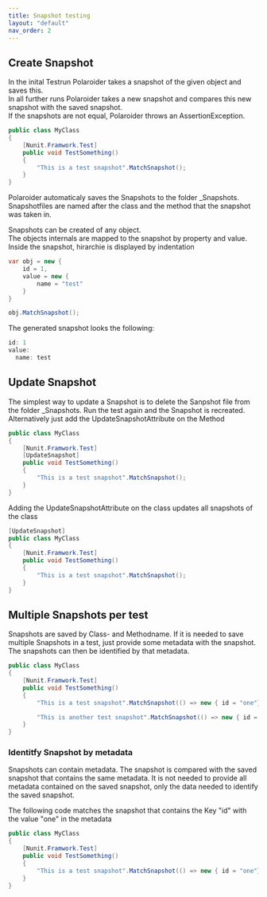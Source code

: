 ```yaml
---
title: Snapshot testing
layout: "default"
nav_order: 2
---
```

## Create Snapshot
In the inital Testrun Polaroider takes a snapshot of the given object and saves this.  
In all further runs Polaroider takes a new snapshot and compares this new snapshot with the saved snapshot.  
If the snapshots are not equal, Polaroider throws an AssertionException.

```csharp
public class MyClass
{
    [Nunit.Framwork.Test]
    public void TestSomething()
    {
        "This is a test snapshot".MatchSnapshot();
    }
}
```
Polaroider automaticaly saves the Snapshots to the folder _Snapshots. Snapshotfiles are named after the class and the method that the snapshot was taken in.
  
  
Snapshots can be created of any object.  
The objects internals are mapped to the snapshot by property and value.  
Inside the snapshot, hirarchie is displayed by indentation  
```csharp
var obj = new {
    id = 1,
    value = new {
        name = "test"
    }
}

obj.MatchSnapshot();
```
  
The generated snapshot looks the following:
```csharp
id: 1
value:
  name: test
```



## Update Snapshot
The simplest way to update a Snapshot is to delete the Sanpshot file from the folder _Snapshots. Run the test again and the Snapshot is recreated.
Alternatively just add the UpdateSnapshotAttribute on the Method
```csharp
public class MyClass
{
    [Nunit.Framwork.Test]
    [UpdateSnapshot]
    public void TestSomething()
    {
        "This is a test snapshot".MatchSnapshot();
    }
}
```

Adding the UpdateSnapshotAttribute on the class updates all snapshots of the class
```csharp
[UpdateSnapshot]
public class MyClass
{
    [Nunit.Framwork.Test]
    public void TestSomething()
    {
        "This is a test snapshot".MatchSnapshot();
    }
}
```

## Multiple Snapshots per test
Snapshots are saved by Class- and Methodname. If it is needed to save multiple Snapshots in a test, just provide some metadata with the snapshot. The snapshots can then be identified by that metadata.
```csharp
public class MyClass
{
    [Nunit.Framwork.Test]
    public void TestSomething()
    {
        "This is a test snapshot".MatchSnapshot(() => new { id = "one"});

        "This is another test snapshot".MatchSnapshot(() => new { id = "two"});
    }
}
```

### Identitfy Snapshot by metadata
Snapshots can contain metadata. The snapshot is compared with the saved snapshot that contains the same metadata.
It is not needed to provide all metadata contained on the saved snapshot, only the data needed to identify the saved snapshot.

The following code matches the snapshot that contains the Key "id" with the value "one" in the metadata
```csharp
public class MyClass
{
    [Nunit.Framwork.Test]
    public void TestSomething()
    {
        "This is a test snapshot".MatchSnapshot(() => new { id = "one"});
    }
}
```
